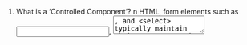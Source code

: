 1.  What is a ‘Controlled Component’?
n HTML, form elements such as <input>, <textarea>, and <select> typically maintain their own state and update it based on user input. In React, mutable state is typically kept in the state property of components, and only updated with setState().
  
  
3.  Should we wait to store the users responses from the form into state when they submit the form OR should we update the state with their responses as soon as they enter them? Why.
  ince the value attribute is set on our form element, the displayed value will always be this.state.value, making the React state the source of truth. Since handleChange runs on every keystroke to update the React state, the displayed value will update as the user types.
  
  
4.  How do we target what the user is entering if we have an event handler on an input field?
   handleChange(event) {
    this.setState({value: event.target.value});
  }
  
  
 1. Why would we use a ternary operator?
  Shorten your if statements into one line of code with the conditional operator

2.  Rewrite the following statement using a ternary statement
  
          if(x===y){
       console.log(true);
        } else {
       console.log(false);
        }
  
  
  to
        x === y ? 'Yes' : 'No';

